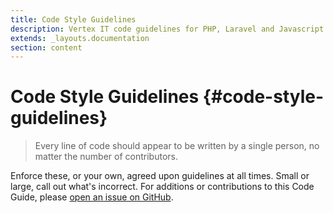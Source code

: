 ```yaml
---
title: Code Style Guidelines
description: Vertex IT code guidelines for PHP, Laravel and Javascript.
extends: _layouts.documentation
section: content
---
```


# Code Style Guidelines {#code-style-guidelines}

> Every line of code should appear to be written by a single person, no matter the number of contributors.

Enforce these, or your own, agreed upon guidelines at all times. Small or large, call out what's incorrect. For additions or contributions to this Code Guide, please [open an issue on GitHub](https://github.com/vertex-it/guidelines/issues/new).
